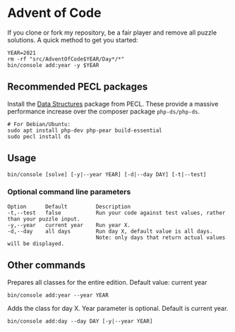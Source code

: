 # Advent of Code

If you clone or fork my repository, be a fair player and remove all puzzle solutions.
A quick method to get you started:

```shell
YEAR=2021
rm -rf "src/AdventOfCode$YEAR/Day*/*"
bin/console add:year -y $YEAR
```

## Recommended PECL packages
Install the [Data Structures](https://www.php.net/manual/en/book.ds.php) package from PECL.
These provide a massive performance increase over the composer package `php-ds/php-ds`.
```shell
# For Debian/Ubuntu:
sudo apt install php-dev php-pear build-essential
sudo pecl install ds
```

## Usage
```shell
bin/console [solve] [-y|--year YEAR] [-d|--day DAY] [-t|--test]
```

### Optional command line parameters
```text
Option      Default         Description
-t,--test   false           Run your code against test values, rather than your puzzle input.
-y,--year   current year    Run year X.
-d,--day    all days        Run day X, default value is all days.
                            Note: only days that return actual values will be displayed.
```

## Other commands
Prepares all classes for the entire edition.
Default value: current year
```shell
bin/console add:year --year YEAR
```
Adds the class for day X.
Year parameter is optional. Default is current year.
```shell
bin/console add:day --day DAY [-y|--year YEAR]
```
